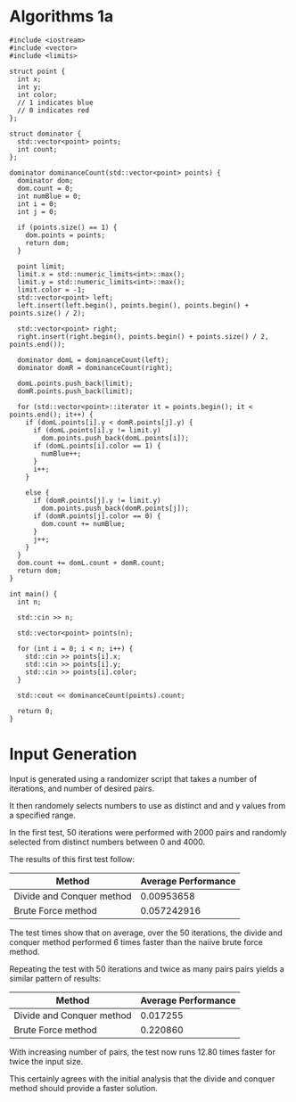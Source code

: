 Algorithms 1a
=============

```
#include <iostream>
#include <vector>
#include <limits>

struct point {
  int x;
  int y;
  int color;
  // 1 indicates blue
  // 0 indicates red
};

struct dominator {
  std::vector<point> points;
  int count;
};

dominator dominanceCount(std::vector<point> points) {
  dominator dom;
  dom.count = 0;
  int numBlue = 0;
  int i = 0;
  int j = 0;

  if (points.size() == 1) {
    dom.points = points;
    return dom;
  }

  point limit;
  limit.x = std::numeric_limits<int>::max();
  limit.y = std::numeric_limits<int>::max();
  limit.color = -1;
  std::vector<point> left;
  left.insert(left.begin(), points.begin(), points.begin() + points.size() / 2);

  std::vector<point> right;
  right.insert(right.begin(), points.begin() + points.size() / 2, points.end());
  
  dominator domL = dominanceCount(left);
  dominator domR = dominanceCount(right);

  domL.points.push_back(limit);
  domR.points.push_back(limit);

  for (std::vector<point>::iterator it = points.begin(); it < points.end(); it++) {
    if (domL.points[i].y < domR.points[j].y) {
      if (domL.points[i].y != limit.y)
        dom.points.push_back(domL.points[i]);
      if (domL.points[i].color == 1) {
        numBlue++;
      }
      i++;
    }

    else {
      if (domR.points[j].y != limit.y)
        dom.points.push_back(domR.points[j]);
      if (domR.points[j].color == 0) {
        dom.count += numBlue;
      }
      j++;
    }
  }
  dom.count += domL.count + domR.count;
  return dom;
}

int main() {
  int n;

  std::cin >> n;

  std::vector<point> points(n);

  for (int i = 0; i < n; i++) {
    std::cin >> points[i].x;
    std::cin >> points[i].y;
    std::cin >> points[i].color;
  }

  std::cout << dominanceCount(points).count;

  return 0;
}
```

Input Generation
=======

Input is generated using a randomizer script that takes a number of iterations, and number of desired pairs.

It then randomely selects numbers to use as distinct and and y values from a specified range.

In the first test, 50 iterations were performed with 2000 pairs and 
randomly selected from distinct numbers between 0 and 4000.

The results of this first test follow:

<table>
<thead>
<tr>
<th>Method</th>
<th>Average Performance</th>
</tr>
</thead>
<tbody>
<tr>
<td>Divide and Conquer method</td>
<td>0.00953658</td>
</tr>
<tr>
<td>Brute Force method</td>
<td>0.057242916</td>
</tbody>
</table>

The test times show that on average, over the 50 iterations, the divide and conquer method performed 6 times faster than the naiive brute force method.

Repeating the test with 50 iterations and twice as many pairs pairs yields a similar pattern of results:

<table>
<thead>
<tr>
<th>Method</th>
<th>Average Performance</th>
</tr>
</thead>
<tbody>
<tr>
<td>Divide and Conquer method</td>
<td>0.017255</td>
</tr>
<tr>
<td>Brute Force method</td>
<td>0.220860</td>
</tbody>
</table>

With increasing number of pairs, the test now runs 12.80 times faster for twice the input size.

This certainly agrees with the initial analysis that the divide and conquer method should provide a faster solution.

